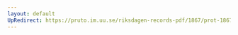 ```yaml
---
layout: default
UpRedirect: https://pruto.im.uu.se/riksdagen-records-pdf/1867/prot-1867--fk--410/prot-1867--fk--410_004.pdf
---
```

